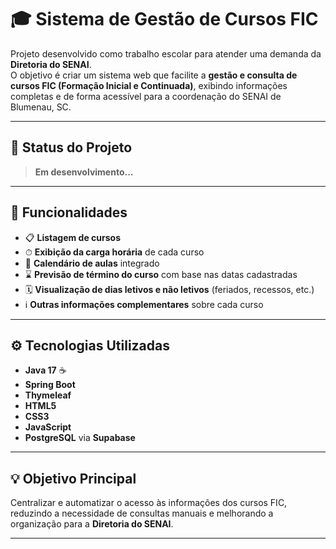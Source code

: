 # 🎓 Sistema de Gestão de Cursos FIC

Projeto desenvolvido como trabalho escolar para atender uma demanda da **Diretoria do SENAI**.  
O objetivo é criar um sistema web que facilite a **gestão e consulta de cursos FIC (Formação Inicial e Continuada)**, exibindo informações completas e de forma acessível para a coordenação do SENAI de Blumenau, SC.

---

## 🚧 Status do Projeto
> **Em desenvolvimento...**

---

## 🎯 Funcionalidades

- 📋 **Listagem de cursos**  
- ⏱ **Exibição da carga horária** de cada curso  
- 📅 **Calendário de aulas** integrado  
- ⌛ **Previsão de término do curso** com base nas datas cadastradas  
- 🗓 **Visualização de dias letivos e não letivos** (feriados, recessos, etc.)  
- ℹ️ **Outras informações complementares** sobre cada curso  

---

## ⚙️ Tecnologias Utilizadas

- **Java 17** ☕  
- **Spring Boot**  
- **Thymeleaf**  
- **HTML5**  
- **CSS3**  
- **JavaScript**  
- **PostgreSQL** via **Supabase**
  
---

## 💡 Objetivo Principal
Centralizar e automatizar o acesso às informações dos cursos FIC, reduzindo a necessidade de consultas manuais e melhorando a organização para a **Diretoria do SENAI**.

---
